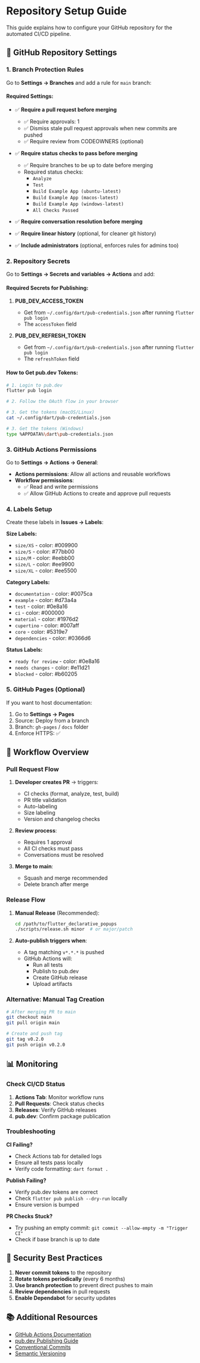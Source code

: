 # Repository Setup Guide

This guide explains how to configure your GitHub repository for the automated CI/CD pipeline.

## 🔧 GitHub Repository Settings

### 1. Branch Protection Rules

Go to **Settings → Branches** and add a rule for `main` branch:

#### Required Settings:
- ✅ **Require a pull request before merging**
  - ✅ Require approvals: 1
  - ✅ Dismiss stale pull request approvals when new commits are pushed
  - ✅ Require review from CODEOWNERS (optional)

- ✅ **Require status checks to pass before merging**
  - ✅ Require branches to be up to date before merging
  - Required status checks:
    - `Analyze`
    - `Test`
    - `Build Example App (ubuntu-latest)`
    - `Build Example App (macos-latest)`
    - `Build Example App (windows-latest)`
    - `All Checks Passed`

- ✅ **Require conversation resolution before merging**
- ✅ **Require linear history** (optional, for cleaner git history)
- ✅ **Include administrators** (optional, enforces rules for admins too)

### 2. Repository Secrets

Go to **Settings → Secrets and variables → Actions** and add:

#### Required Secrets for Publishing:

1. **PUB_DEV_ACCESS_TOKEN**
   - Get from `~/.config/dart/pub-credentials.json` after running `flutter pub login`
   - The `accessToken` field

2. **PUB_DEV_REFRESH_TOKEN**
   - Get from `~/.config/dart/pub-credentials.json` after running `flutter pub login`
   - The `refreshToken` field

#### How to Get pub.dev Tokens:

```bash
# 1. Login to pub.dev
flutter pub login

# 2. Follow the OAuth flow in your browser

# 3. Get the tokens (macOS/Linux)
cat ~/.config/dart/pub-credentials.json

# 3. Get the tokens (Windows)
type %APPDATA%\dart\pub-credentials.json
```

### 3. GitHub Actions Permissions

Go to **Settings → Actions → General**:

- **Actions permissions**: Allow all actions and reusable workflows
- **Workflow permissions**: 
  - ✅ Read and write permissions
  - ✅ Allow GitHub Actions to create and approve pull requests

### 4. Labels Setup

Create these labels in **Issues → Labels**:

**Size Labels:**
- `size/XS` - color: #009900
- `size/S` - color: #77bb00
- `size/M` - color: #eebb00
- `size/L` - color: #ee9900
- `size/XL` - color: #ee5500

**Category Labels:**
- `documentation` - color: #0075ca
- `example` - color: #d73a4a
- `test` - color: #0e8a16
- `ci` - color: #000000
- `material` - color: #1976d2
- `cupertino` - color: #007aff
- `core` - color: #5319e7
- `dependencies` - color: #0366d6

**Status Labels:**
- `ready for review` - color: #0e8a16
- `needs changes` - color: #e11d21
- `blocked` - color: #b60205

### 5. GitHub Pages (Optional)

If you want to host documentation:

1. Go to **Settings → Pages**
2. Source: Deploy from a branch
3. Branch: `gh-pages` / `docs` folder
4. Enforce HTTPS: ✅

## 🚀 Workflow Overview

### Pull Request Flow

1. **Developer creates PR** → triggers:
   - CI checks (format, analyze, test, build)
   - PR title validation
   - Auto-labeling
   - Size labeling
   - Version and changelog checks

2. **Review process**:
   - Requires 1 approval
   - All CI checks must pass
   - Conversations must be resolved

3. **Merge to main**:
   - Squash and merge recommended
   - Delete branch after merge

### Release Flow

1. **Manual Release** (Recommended):
   ```bash
   cd /path/to/flutter_declarative_popups
   ./scripts/release.sh minor  # or major/patch
   ```

2. **Auto-publish triggers when**:
   - A tag matching `v*.*.*` is pushed
   - GitHub Actions will:
     - Run all tests
     - Publish to pub.dev
     - Create GitHub release
     - Upload artifacts

### Alternative: Manual Tag Creation

```bash
# After merging PR to main
git checkout main
git pull origin main

# Create and push tag
git tag v0.2.0
git push origin v0.2.0
```

## 📊 Monitoring

### Check CI/CD Status

1. **Actions Tab**: Monitor workflow runs
2. **Pull Requests**: Check status checks
3. **Releases**: Verify GitHub releases
4. **pub.dev**: Confirm package publication

### Troubleshooting

**CI Failing?**
- Check Actions tab for detailed logs
- Ensure all tests pass locally
- Verify code formatting: `dart format .`

**Publish Failing?**
- Verify pub.dev tokens are correct
- Check `flutter pub publish --dry-run` locally
- Ensure version is bumped

**PR Checks Stuck?**
- Try pushing an empty commit: `git commit --allow-empty -m "Trigger CI"`
- Check if base branch is up to date

## 🔐 Security Best Practices

1. **Never commit tokens** to the repository
2. **Rotate tokens periodically** (every 6 months)
3. **Use branch protection** to prevent direct pushes to main
4. **Review dependencies** in pull requests
5. **Enable Dependabot** for security updates

## 📚 Additional Resources

- [GitHub Actions Documentation](https://docs.github.com/en/actions)
- [pub.dev Publishing Guide](https://dart.dev/tools/pub/publishing)
- [Conventional Commits](https://www.conventionalcommits.org/)
- [Semantic Versioning](https://semver.org/)
